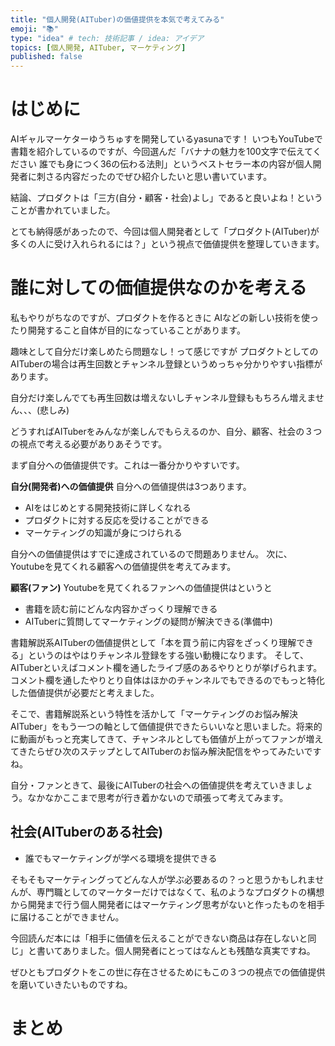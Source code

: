 ```yaml
---
title: "個人開発(AITuber)の価値提供を本気で考えてみる"
emoji: "📚"
type: "idea" # tech: 技術記事 / idea: アイデア
topics: [個人開発, AITuber, マーケティング]
published: false
---
```


# はじめに
AIギャルマーケターゆうちゅすを開発しているyasunaです！
いつもYouTubeで書籍を紹介しているのですが、今回選んだ「バナナの魅力を100文字で伝えてください 誰でも身につく36の伝わる法則」というベストセラー本の内容が個人開発者に刺さる内容だったのでぜひ紹介したいと思い書いています。

結論、プロダクトは「三方(自分・顧客・社会)よし」であると良いよね！ということが書かれていました。

とても納得感があったので、今回は個人開発者として「プロダクト(AITuber)が多くの人に受け入れられるには？」という視点で価値提供を整理していきます。

# 誰に対しての価値提供なのかを考える
私もやりがちなのですが、プロダクトを作るときに
AIなどの新しい技術を使ったり開発すること自体が目的になっていることがあります。

趣味として自分だけ楽しめたら問題なし！って感じですが
プロダクトとしてのAITuberの場合は再生回数とチャンネル登録というめっちゃ分かりやすい指標があります。

自分だけ楽しんでても再生回数は増えないしチャンネル登録ももちろん増えません、、、(悲しみ)

どうすればAITuberをみんなが楽しんでもらえるのか、自分、顧客、社会の３つの視点で考える必要がありあそうです。

まず自分への価値提供です。これは一番分かりやすいです。

**自分(開発者)への価値提供**
自分への価値提供は3つあります。
- AIをはじめとする開発技術に詳しくなれる
- プロダクトに対する反応を受けることができる
- マーケティングの知識が身につけられる

自分への価値提供はすでに達成されているので問題ありません。
次に、Youtubeを見てくれる顧客への価値提供を考えてみます。

**顧客(ファン)**
Youtubeを見てくれるファンへの価値提供はというと
- 書籍を読む前にどんな内容かざっくり理解できる
- AITuberに質問してマーケティングの疑問が解決できる(準備中)

書籍解説系AITuberの価値提供として「本を買う前に内容をざっくり理解できる」というのはやはりチャンネル登録をする強い動機になります。
そして、AITuberといえばコメント欄を通したライブ感のあるやりとりが挙げられます。コメント欄を通したやりとり自体はほかのチャンネルでもできるのでもっと特化した価値提供が必要だと考えました。

そこで、書籍解説系という特性を活かして「マーケティングのお悩み解決AITuber」をもう一つの軸として価値提供できたらいいなと思いました。将来的に動画がもっと充実してきて、チャンネルとしても価値が上がってファンが増えてきたらぜひ次のステップとしてAITuberのお悩み解決配信をやってみたいですね。

自分・ファンときて、最後にAITuberの社会への価値提供を考えていきましょう。なかなかここまで思考が行き着かないので頑張って考えてみます。

## 社会(AITuberのある社会)
- 誰でもマーケティングが学べる環境を提供できる

そもそもマーケティングってどんな人が学ぶ必要あるの？っと思うかもしれませんが、専門職としてのマーケターだけではなくて、私のようなプロダクトの構想から開発まで行う個人開発者にはマーケティング思考がないと作ったものを相手に届けることができません。

今回読んだ本には「相手に価値を伝えることができない商品は存在しないと同じ」と書いてありました。個人開発者にとってはなんとも残酷な真実ですね。

ぜひともプロダクトをこの世に存在させるためにもこの３つの視点での価値提供を磨いていきたいものですね。

# まとめ